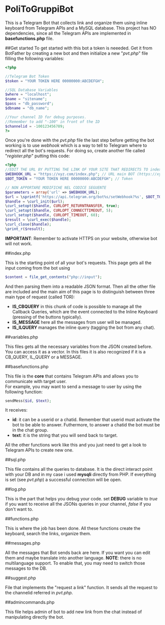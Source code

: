 # PoliToGruppiBot
This is a Telegram Bot that collects link and organize them using inline keyboard from Telegram APIs and a MySQL database. This project has NO dependencies, since all the Telegram APIs are implemented in __basefunctions.php__ file.

##Get started
To get started with this bot a token is neeeded. Get it from BotFather by creating a new bot and then initialize a new "_pvt.php_" file filling the following variables:

```php
<?php

//Telegram Bot Token
$token = "YOUR TOKEN HERE 00000000:ABCDEFGH";

//SQL Database Variables
$where = "localhost";
$name = "sitename";
$pass = "db_password";
$dbname = "db_name";   

//Your channel ID for debug purposes. 
//Remember to add "-100" in front of the ID
$channelid = -100123456789;
?>
```
Once you're done with the _pvt.php_ file the last step before getting the bot working is to use _webhook_ which is a way to tell to Telegram where to redirect all the bot's requests.
For doing so, create another file called "_register.php_" putting this code:
```php
<?php
//EDIT THE URL BY PUTTING THE LINK OF YOUR SITE THAT REDIRECTS TO index.php
$WEBHOOK_URL = "https://xyz.com/index.php"; // URL main BOT (https://xyz.altervista.org/index.php)
$BOT_TOKEN = "YOUR TOKEN HERE 00000000:ABCDEFGH"; // Token

// NON APPORTARE MODIFICHE NEL CODICE SEGUENTE
$parameters = array('url' => $WEBHOOK_URL);
$url = \sprintf('https://api.telegram.org/bot%s/setWebhook?%s', $BOT_TOKEN, \http_build_query($parameters));
$handle = \curl_init($url);
\curl_setopt($handle, CURLOPT_RETURNTRANSFER, true);
\curl_setopt($handle, CURLOPT_CONNECTTIMEOUT, 5);
\curl_setopt($handle, CURLOPT_TIMEOUT, 60);
$result = \curl_exec($handle);
\curl_close($handle);
\print_r($result);

```
**IMPORTANT**: Remember to activate HTTPS on your website, otherwise bot will not work.

##index.php

This is the starting point of all your bot's requests. This page gets all the input coming from the bot using
```php
$content = file_get_contents("php://input");
```
And then parsing them into a readable JSON format. Then all the other file are included and the main aim of this page is to distinguish between three main type of request (called TOR):
* **IS_CBQUERY** in this chunk of code is possible to manage all the Callback Queries, which are the event connected to the Inline Keyboard (pressing of the buttons typically).
* **IS_MESSAGE** here all the messages from user will be managed.
* **IS_ILQUERY** manages the inline query (tagging the bot from any chat). 

##variables.php

This files gets all the necessary variables from the JSON created before. You can access it as a vector. In this files it is also recognized if it is a CB_QUERY, IL_QUERY or a MESSAGE.

##basefunctions.php

This file is the **core** that contains Telegram APIs and allows you to communicate with target user.  
For example, you may want to send a message to user by using the following function:
```php
sendMess($id, $text);
```
It receives:
* **id**: it can be a userid or a chatid. Remember that userid must activate the bot to be able to answer. Futhermore, to answer a chatid the bot must be in the chat group.
* **text**: it is the string that you will send back to target.

All the other functions work like this and you just need to get a look to Telegram APIs to create new one.

##sql.php

This file contains all the queries to database. It is the direct interact point with your DB and in my case i used **mysqli** directly from PHP. If everything is set (see _pvt.php_) a successful connection will be open.

##log.php

This is the part that helps you debug your code. set **DEBUG** variable to _true_ if you want to receive all the JSONs queries in your channel, _false_ if you don't want to.

##functions.php

This is where the job has been done. All these functions create the keyboard, search the links, organize them. 

##messages.php

All the messages that Bot sends back are here. If you want you can edit them and maybe translate into another language. 
**NOTE**: there is no multilanguage support. To enable that, you may need to switch those messages to the DB.

##suggest.php

File that implements the "request a  link" function. It sends all the request to the channelid referred in _pvt.php_.

##admincommands.php

This file helps admin of bot to add new link from the chat instead of manipulating directly the bot.